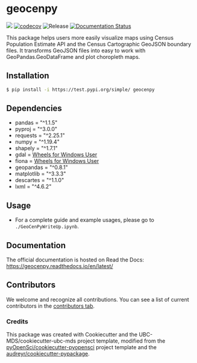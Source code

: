 # geocenpy 

![](https://github.com/elliotttrio/geocenpy/workflows/build/badge.svg) [![codecov](https://codecov.io/gh/elliotttrio/geocenpy/branch/main/graph/badge.svg)](https://codecov.io/gh/elliotttrio/geocenpy) ![Release](https://github.com/elliotttrio/geocenpy/workflows/Release/badge.svg) [![Documentation Status](https://readthedocs.org/projects/geocenpy/badge/?version=latest)](https://geocenpy.readthedocs.io/en/latest/?badge=latest)

This package helps users more easily visualize maps using Census Population Estimate API and the Census Cartographic GeoJSON boundary files. It transforms GeoJSON files into easy to work with GeoPandas.GeoDataFrame and plot choropleth maps. 

## Installation

```bash
$ pip install -i https://test.pypi.org/simple/ geocenpy
```

## Dependencies

- pandas = "^1.1.5"
- pyproj = "^3.0.0"
- requests = "^2.25.1"
- numpy = "^1.19.4"
- shapely = "^1.7.1"
- gdal = [Wheels for Windows User](https://www.lfd.uci.edu/~gohlke/pythonlibs/#gdal)
- fiona = [Wheels for Windows User](https://www.lfd.uci.edu/~gohlke/pythonlibs/#fiona)
- geopandas = "^0.8.1"
- matplotlib = "^3.3.3"
- descartes = "^1.1.0"
- lxml = "^4.6.2"


## Usage

- For a complete guide and example usages, please go to `./GeoCenPyWriteUp.ipynb`.

## Documentation

The official documentation is hosted on Read the Docs: https://geocenpy.readthedocs.io/en/latest/

## Contributors

We welcome and recognize all contributions. You can see a list of current contributors in the [contributors tab](https://github.com/elliotttrio/geocenpy/graphs/contributors).

### Credits

This package was created with Cookiecutter and the UBC-MDS/cookiecutter-ubc-mds project template, modified from the [pyOpenSci/cookiecutter-pyopensci](https://github.com/pyOpenSci/cookiecutter-pyopensci) project template and the [audreyr/cookiecutter-pypackage](https://github.com/audreyr/cookiecutter-pypackage).
